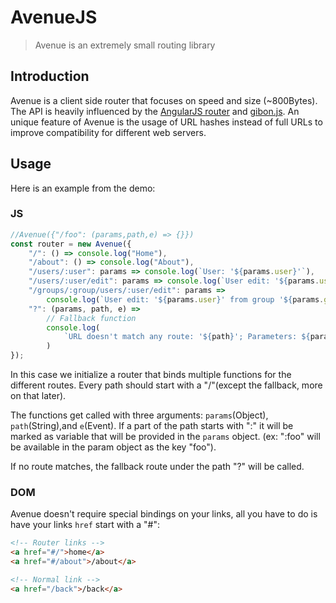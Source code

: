 # AvenueJS

> Avenue is an extremely small routing library

## Introduction

Avenue is a client side router that focuses on speed and size (~800Bytes).
The API is heavily influenced by the [AngularJS router](https://docs.angularjs.org/tutorial/step_09) and [gibon.js](https://github.com/tunnckoCore/gibon).
An unique feature of Avenue is the usage of URL hashes instead of full URLs to improve compatibility for different web servers.

## Usage

Here is an example from the demo:

### JS

```js
//Avenue({"/foo": (params,path,e) => {}})
const router = new Avenue({
    "/": () => console.log("Home"),
    "/about": () => console.log("About"),
    "/users/:user": params => console.log(`User: '${params.user}'`),
    "/users/:user/edit": params => console.log(`User edit: '${params.user}'`),
    "/groups/:group/users/:user/edit": params =>
        console.log(`User edit: '${params.user}' from group '${params.group}'`),
    "?": (params, path, e) =>
        // Fallback function
        console.log(
            `URL doesn't match any route: '${path}'; Parameters: ${params}, Event: ${e}`
        )
});
```

In this case we initialize a router that binds multiple functions for the different routes.
Every path should start with a "/"(except the fallback, more on that later).

The functions get called with three arguments: `params`(Object), `path`(String),and `e`(Event).
If a part of the path starts with ":" it will be marked as variable that will be provided in the `params` object. (ex: ":foo" will be available in the param object as the key "foo").

If no route matches, the fallback route under the path "?" will be called.

### DOM

Avenue doesn't require special bindings on your links, all you have to do is have your links `href` start with a "#":

```html
<!-- Router links -->
<a href="#/">home</a>
<a href="#/about">/about</a>

<!-- Normal link -->
<a href="/back">/back</a>
```
